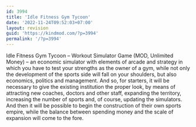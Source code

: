 ```yaml
---
id: 3994
title: 'Idle Fitness Gym Tycoon'
date: '2022-11-24T09:52:03+07:00'
layout: revision
guid: 'https://kindmod.com/?p=3994'
permalink: '/?p=3994'
---
```


Idle Fitness Gym Tycoon – Workout Simulator Game (MOD, Unlimited Money) – an economic simulator with elements of arcade and strategy in which you have to test your strengths as the owner of a gym, while not only the development of the sports side will fall on your shoulders, but also economics, politics and management. And so, for starters, it will be necessary to give the existing institution the proper look, by means of attracting new coaches, doctors and other staff, expanding the territory, increasing the number of sports and, of course, updating the simulators. And then it will be possible to begin the construction of their own sports empire, while the balance between spending money and the scale of expansion will come to the fore.